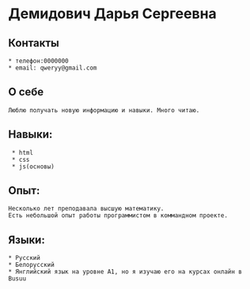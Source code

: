 # Демидович Дарья Сергеевна
## Контакты
    * телефон:0000000
    * email: qweryy@gmail.com
## О себе

    Люблю получать новую информацию и навыки. Много читаю.
    

## Навыки:
     * html
     * css
     * js(основы)
## Опыт:

    Несколько лет преподавала высшую математику.
    Eсть небольшой опыт работы программистом в коммандном проекте.
    
## Языки:

    * Русский
    * Белорусский    
    * Янглийский язык на уровне А1, но я изучаю его на курсах онлайн в Busuu
